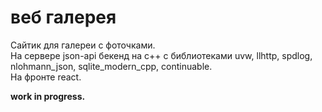 # веб галерея

Сайтик для галереи с фоточками.  
На сервере json-api бекенд на c++ с библиотеками uvw, llhttp, spdlog, nlohmann_json, sqlite_modern_cpp, continuable.  
На фронте react.  

**work in progress.**
